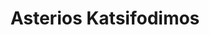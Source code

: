 ---
# Display name
title: "Asterios Katsifodimos"

# Role/position (e.g., (Assistant/Associate/Full) Professor, Postdoctoral Researchers, Ph.D. Candidate)
roles: [Data Integration]

# The start and end year of being part of this group.
# If the author is an active member, leave member_end empty. Otherwise, fill in.
member_start: 
member_end:

# Organizations/Affiliations
organizations:
  - name: Delft University of Technology
    url: "https://www.tudelft.nl/"
    country: NL

# Short bio (displayed in user profile at end of posts)
bio: >
  AI4Fintech

# List each interest with a dash
interests:
  - Computational Intelligence for SE
  - Security Testing
  - Blockchain

# Social/Academic Networking
# For available icons, see: https://sourcethemes.com/academic/docs/page-builder/#icons
# For an email link, use "fas" icon pack, "envelope" icon, and a link in the
# form "mailto:your-email@example.com" or "/#contact" for contact widget.
social:
  - icon: twitter
    icon_pack: fab
    link: https://twitter.com/kasterios?lang=en
  - icon: linkedin-in
    icon_pack: fab
    link: https://www.linkedin.com/in/asteriosk/?originalSubdomain=nl
  - icon: google-scholar
    icon_pack: ai
    link: https://scholar.google.com/citations?user=1KdkcSoAAAAJ&hl=en

# Highlight the author in author lists? (true/false)
highlight_name: true

# Organizational groups that you belong to (for People widget)
# Use one of the following values: 
#   - Management
#   - Stakeholders
#   - Track Leaders
#   - Students
#   - PhD Students
#   - MSc Students
#   - BSc Students
#   - Assistant Professor
#   - Full Professor
user_groups:
  - Track Leaders
  - Data Integration
---
